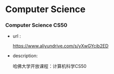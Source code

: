 # Computer Science

### Computer Science CS50
- url : 

  https://www.aliyundrive.com/s/yXwGYcib2ED

- description:

  哈佛大学开放课程：计算机科学CS50

